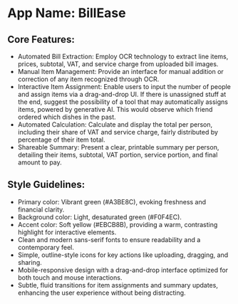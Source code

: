 # **App Name**: BillEase

## Core Features:

- Automated Bill Extraction: Employ OCR technology to extract line items, prices, subtotal, VAT, and service charge from uploaded bill images.
- Manual Item Management: Provide an interface for manual addition or correction of any item recognized through OCR.
- Interactive Item Assignment: Enable users to input the number of people and assign items via a drag-and-drop UI. If there is unassigned stuff at the end, suggest the possibility of a tool that may automatically assigns items, powered by generative AI. This would observe which friend ordered which dishes in the past.
- Automated Calculation: Calculate and display the total per person, including their share of VAT and service charge, fairly distributed by percentage of their item total.
- Shareable Summary: Present a clear, printable summary per person, detailing their items, subtotal, VAT portion, service portion, and final amount to pay.

## Style Guidelines:

- Primary color: Vibrant green (#A3BE8C), evoking freshness and financial clarity.
- Background color: Light, desaturated green (#F0F4EC).
- Accent color: Soft yellow (#EBCB8B), providing a warm, contrasting highlight for interactive elements.
- Clean and modern sans-serif fonts to ensure readability and a contemporary feel.
- Simple, outline-style icons for key actions like uploading, dragging, and sharing.
- Mobile-responsive design with a drag-and-drop interface optimized for both touch and mouse interactions.
- Subtle, fluid transitions for item assignments and summary updates, enhancing the user experience without being distracting.